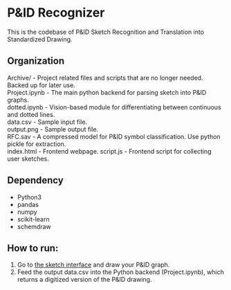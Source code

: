 # P&ID Recognizer
This is the codebase of P&ID Sketch Recognition and Translation into Standardized Drawing. 

## Organization
Archive/ - Project related files and scripts that are no longer needed. Backed up for later use.  
Project.ipynb - The main python backend for parsing sketch into P&ID graphs.  
dotted.ipynb -  Vision-based module for differentiating between continuous and dotted lines.  
data.csv - Sample input file.  
output.png - Sample output file.  
RFC.sav - A compressed model for P&ID symbol classification. Use python pickle for extraction.  
index.html - Frontend webpage. 
script.js - Frontend script for collecting user sketches. 


## Dependency
- Python3  
- pandas  
- numpy  
- scikit-learn  
- schemdraw  

## How to run:
1. Go to [the sketch interface](https://pages.github.tamu.edu/Jason-Li/PIDRecognizer/) and draw your P&ID graph. 
2. Feed the output data.csv into the Python backend (Project.ipynb), which returns a digitized version of the P&ID drawing. 
